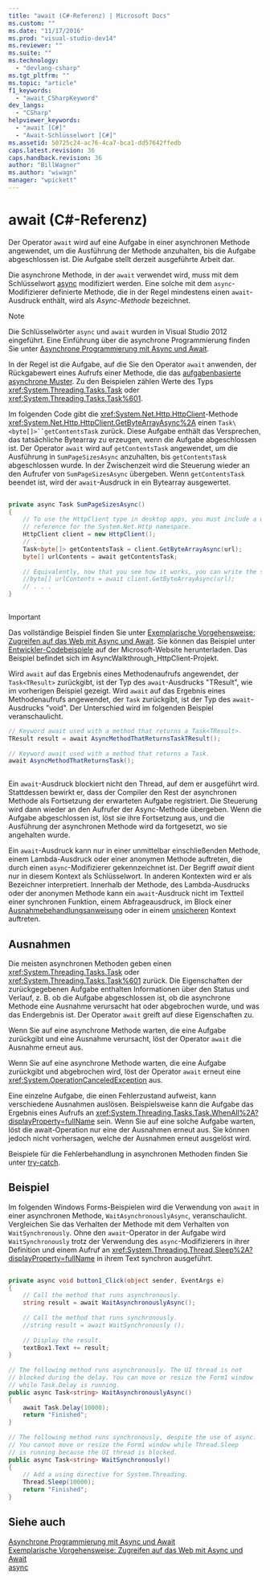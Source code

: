 ```yaml
---
title: "await (C#-Referenz) | Microsoft Docs"
ms.custom: ""
ms.date: "11/17/2016"
ms.prod: "visual-studio-dev14"
ms.reviewer: ""
ms.suite: ""
ms.technology: 
  - "devlang-csharp"
ms.tgt_pltfrm: ""
ms.topic: "article"
f1_keywords: 
  - "await_CSharpKeyword"
dev_langs: 
  - "CSharp"
helpviewer_keywords: 
  - "await [C#]"
  - "Await-Schlüsselwort [C#]"
ms.assetid: 50725c24-ac76-4ca7-bca1-dd57642ffedb
caps.latest.revision: 36
caps.handback.revision: 36
author: "BillWagner"
ms.author: "wiwagn"
manager: "wpickett"
---
```

# await (C#-Referenz)
Der Operator `await` wird auf eine Aufgabe in einer asynchronen Methode angewendet, um die Ausführung der Methode anzuhalten, bis die Aufgabe abgeschlossen ist.  Die Aufgabe stellt derzeit ausgeführte Arbeit dar.  
  
 Die asynchrone Methode, in der `await` verwendet wird, muss mit dem Schlüsselwort [async](../../../csharp/language-reference/keywords/async.md) modifiziert werden.  Eine solche mit dem `async`\-Modifizierer definierte Methode, die in der Regel mindestens einen `await`\-Ausdruck enthält, wird als *Async\-Methode* bezeichnet.  
  
> [!NOTE]
>  Die Schlüsselwörter `async` und `await` wurden in Visual Studio 2012 eingeführt.  Eine Einführung über die asynchrone Programmierung finden Sie unter [Asynchrone Programmierung mit Async und Await](../Topic/Asynchronous%20Programming%20with%20Async%20and%20Await%20\(C%23%20and%20Visual%20Basic\).md).  
  
 In der Regel ist die Aufgabe, auf die Sie den Operator `await` anwenden, der Rückgabewert eines Aufrufs einer Methode, die das [aufgabenbasierte asynchrone Muster](http://go.microsoft.com/fwlink/?LinkId=204847).  Zu den Beispielen zählen Werte des Typs <xref:System.Threading.Tasks.Task> oder <xref:System.Threading.Tasks.Task%601>.  
  
 Im folgenden Code gibt die <xref:System.Net.Http.HttpClient>\-Methode <xref:System.Net.Http.HttpClient.GetByteArrayAsync%2A> einen `Task\<byte[]>``getContentsTask` zurück.  Diese Aufgabe enthält das Versprechen, das tatsächliche Bytearray zu erzeugen, wenn die Aufgabe abgeschlossen ist.  Der Operator `await` wird auf `getContentsTask` angewendet, um die Ausführung in `SumPageSizesAsync` anzuhalten, bis `getContentsTask` abgeschlossen wurde.  In der Zwischenzeit wird die Steuerung wieder an den Aufrufer von `SumPageSizesAsync` übergeben.  Wenn `getContentsTask` beendet ist, wird der `await`\-Ausdruck in ein Bytearray ausgewertet.  
  
```c#  
  
private async Task SumPageSizesAsync()  
{  
    // To use the HttpClient type in desktop apps, you must include a using directive and add a   
    // reference for the System.Net.Http namespace.  
    HttpClient client = new HttpClient();  
    // . . .  
    Task<byte[]> getContentsTask = client.GetByteArrayAsync(url);  
    byte[] urlContents = await getContentsTask;  
  
    // Equivalently, now that you see how it works, you can write the same thing in a single line.  
    //byte[] urlContents = await client.GetByteArrayAsync(url);  
    // . . .  
}  
  
```  
  
> [!IMPORTANT]
>  Das vollständige Beispiel finden Sie unter [Exemplarische Vorgehensweise: Zugreifen auf das Web mit Async und Await](../Topic/Walkthrough:%20Accessing%20the%20Web%20by%20Using%20Async%20and%20Await%20\(C%23%20and%20Visual%20Basic\).md).  Sie können das Beispiel unter [Entwickler\-Codebeispiele](http://go.microsoft.com/fwlink/?LinkID=255191&clcid=0x409) auf der Microsoft\-Website herunterladen.  Das Beispiel befindet sich im AsyncWalkthrough\_HttpClient\-Projekt.  
  
 Wird `await` auf das Ergebnis eines Methodenaufrufs angewendet, der `Task<TResult>` zurückgibt, ist der Typ des `await`\-Ausdrucks "TResult", wie im vorherigen Beispiel gezeigt.  Wird `await` auf das Ergebnis eines Methodenaufrufs angewendet, der `Task` zurückgibt, ist der Typ des `await`\-Ausdrucks "void".  Der Unterschied wird im folgenden Beispiel veranschaulicht.  
  
```c#  
// Keyword await used with a method that returns a Task<TResult>.  
TResult result = await AsyncMethodThatReturnsTaskTResult();  
  
// Keyword await used with a method that returns a Task.  
await AsyncMethodThatReturnsTask();  
  
```  
  
 Ein `await`\-Ausdruck blockiert nicht den Thread, auf dem er ausgeführt wird.  Stattdessen bewirkt er, dass der Compiler den Rest der asynchronen Methode als Fortsetzung der erwarteten Aufgabe registriert.  Die Steuerung wird dann wieder an den Aufrufer der Async\-Methode übergeben.  Wenn die Aufgabe abgeschlossen ist, löst sie ihre Fortsetzung aus, und die Ausführung der asynchronen Methode wird da fortgesetzt, wo sie angehalten wurde.  
  
 Ein `await`\-Ausdruck kann nur in einer unmittelbar einschließenden Methode, einem Lambda\-Ausdruck oder einer anonymen Methode auftreten, die durch einen `async`\-Modifizierer gekennzeichnet ist.  Der Begriff *await* dient nur in diesem Kontext als Schlüsselwort.  In anderen Kontexten wird er als Bezeichner interpretiert.  Innerhalb der Methode, des Lambda\-Ausdrucks oder der anonymen Methode kann ein `await`\-Ausdruck nicht im Textteil einer synchronen Funktion, einem Abfrageausdruck, im Block einer [Ausnahmebehandlungsanweisung](../../../csharp/language-reference/keywords/lock-statement.md) oder in einem [unsicheren](../../../csharp/language-reference/keywords/unsafe.md) Kontext auftreten.  
  
## Ausnahmen  
 Die meisten asynchronen Methoden geben einen <xref:System.Threading.Tasks.Task> oder <xref:System.Threading.Tasks.Task%601> zurück.  Die Eigenschaften der zurückgegebenen Aufgabe enthalten Informationen über den Status und Verlauf, z. B. ob die Aufgabe abgeschlossen ist, ob die asynchrone Methode eine Ausnahme verursacht hat oder abgebrochen wurde, und was das Endergebnis ist.  Der Operator `await` greift auf diese Eigenschaften zu.  
  
 Wenn Sie auf eine asynchrone Methode warten, die eine Aufgabe zurückgibt und eine Ausnahme verursacht, löst der Operator `await` die Ausnahme erneut aus.  
  
 Wenn Sie auf eine asynchrone Methode warten, die eine Aufgabe zurückgibt und abgebrochen wird, löst der Operator `await` erneut eine <xref:System.OperationCanceledException> aus.  
  
 Eine einzelne Aufgabe, die einen Fehlerzustand aufweist, kann verschiedene Ausnahmen auslösen.  Beispielsweise kann die Aufgabe das Ergebnis eines Aufrufs an <xref:System.Threading.Tasks.Task.WhenAll%2A?displayProperty=fullName> sein.  Wenn Sie auf eine solche Aufgabe warten, löst die await\-Operation nur eine der Ausnahmen erneut aus.  Sie können jedoch nicht vorhersagen, welche der Ausnahmen erneut ausgelöst wird.  
  
 Beispiele für die Fehlerbehandlung in asynchronen Methoden finden Sie unter [try\-catch](../../../csharp/language-reference/keywords/try-catch.md).  
  
## Beispiel  
 Im folgenden Windows Forms\-Beispielen wird die Verwendung von `await` in einer asynchronen Methode, `WaitAsynchronouslyAsync`, veranschaulicht.  Vergleichen Sie das Verhalten der Methode mit dem Verhalten von `WaitSynchronously`.  Ohne den `await`\-Operator in der Aufgabe wird `WaitSynchronously` trotz der Verwendung des `async`\-Modifizierers in ihrer Definition und einem Aufruf an <xref:System.Threading.Thread.Sleep%2A?displayProperty=fullName> in ihrem Text synchron ausgeführt.  
  
```c#  
  
private async void button1_Click(object sender, EventArgs e)  
{  
    // Call the method that runs asynchronously.  
    string result = await WaitAsynchronouslyAsync();  
  
    // Call the method that runs synchronously.  
    //string result = await WaitSynchronously ();  
  
    // Display the result.  
    textBox1.Text += result;  
}  
  
// The following method runs asynchronously. The UI thread is not  
// blocked during the delay. You can move or resize the Form1 window   
// while Task.Delay is running.  
public async Task<string> WaitAsynchronouslyAsync()  
{  
    await Task.Delay(10000);  
    return "Finished";  
}  
  
// The following method runs synchronously, despite the use of async.  
// You cannot move or resize the Form1 window while Thread.Sleep  
// is running because the UI thread is blocked.  
public async Task<string> WaitSynchronously()  
{  
    // Add a using directive for System.Threading.  
    Thread.Sleep(10000);  
    return "Finished";  
}  
```  
  
## Siehe auch  
 [Asynchrone Programmierung mit Async und Await](../Topic/Asynchronous%20Programming%20with%20Async%20and%20Await%20\(C%23%20and%20Visual%20Basic\).md)   
 [Exemplarische Vorgehensweise: Zugreifen auf das Web mit Async und Await](../Topic/Walkthrough:%20Accessing%20the%20Web%20by%20Using%20Async%20and%20Await%20\(C%23%20and%20Visual%20Basic\).md)   
 [async](../../../csharp/language-reference/keywords/async.md)